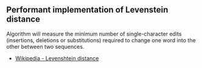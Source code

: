 ## Performant implementation of Levenstein distance

Algorithm will measure the minimum number of single-character edits (insertions, deletions or substitutions) required to change one word into the other between two sequences. 

* [Wikipedia - Levenshtein distance](https://en.wikipedia.org/wiki/Levenshtein_distance)
